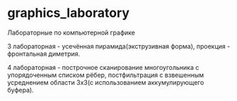 # graphics_laboratory
Лабораторные по компьютерной графике

3 лабораторная - усечённая пирамида(экструзивная форма), проекция - фронтальная диметрия.

4 лабораторная - построчное сканирование многоугольника с упорядоченным списком рёбер, постфильтрация с взвешенным усреднением области 3х3(с использованием аккумулирующего буфера).
